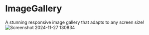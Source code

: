 # ImageGallery
A stunning responsive image gallery that adapts to any screen size!
<br>
![Screenshot 2024-11-27 130834](https://github.com/user-attachments/assets/925fad0e-3d65-4cc3-a89d-c37af3f14aa0)
